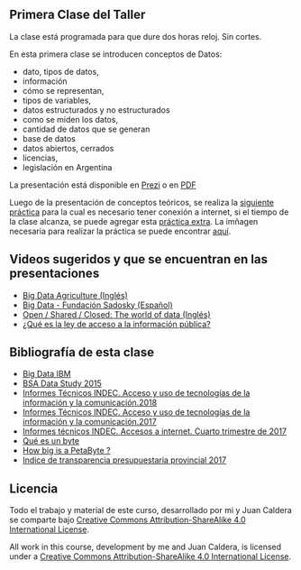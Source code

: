 ## Primera Clase del Taller

La clase está programada para que dure dos horas reloj. Sin cortes.

En esta primera clase se introducen conceptos de Datos: 

 * dato, tipos de datos, 
 * información
 * cómo se representan, 
 * tipos de variables, 
 * datos estructurados y no estructurados
 * como se miden los datos, 
 * cantidad de datos que se generan
 * base de datos
 * datos abiertos, cerrados
 * licencias,
 * legislación en Argentina
 
 La presentación está disponible en [Prezi](https://prezi.com/r7rhn3ic5emu/primera-clase-taller-de-manejo-de-datos_videosyoutube/) o en [PDF](https://github.com/yabellini/TallerManejoDeDatos/blob/master/clase1/Presentacion_Datos.pdf)
 
 Luego de la presentación de conceptos teóricos, se realiza la [siguiente práctica](https://github.com/yabellini/TallerManejoDeDatos/blob/master/clase1/Curso%20Herramientas%20Libres%20Clase%201.pdf) para la cual es necesario tener conexión a internet, si el tiempo de la clase alcanza, se puede agregar esta [práctica extra](https://github.com/yabellini/TallerManejoDeDatos/blob/master/clase1/Practica%20Extra%20-%20Google_NewsLab_PublicDataExplorer.pdf).  La imñagen necesaria para realizar la práctica se puede encontrar [aquí](https://github.com/yabellini/TallerManejoDeDatos/blob/master/clase1/rio-atuel-seco.jpg).
 

## Videos sugeridos y que se encuentran en las presentaciones

- [Big Data Agriculture (Inglés)](https://www.youtube.com/watch?v=NLwJrblQHkc&list=PLbPtGt00-Vv80FWMeWmZRrGJMsuLscnTQ)
- [Big Data - Fundación Sadosky (Español)](https://www.youtube.com/channel/UCtszj_ZFCyKwG4RZ2Vp9rrg/videos)
- [Open / Shared / Closed: The world of data (Inglés)](https://vimeo.com/125783029)
- [¿Qué es la ley de acceso a la información pública?](https://www.youtube.com/watch?v=WCnW_pAh2-M)

## Bibliografía de esta clase

- [Big Data IBM](http://www.ibm.com/software/data/bigd)
- [BSA Data Study 2015](http://data.bsa.org/)
- [Informes Técnicos INDEC. Acceso y uso de tecnologías de la información y la comunicación.2018](https://www.indec.gob.ar/uploads/informesdeprensa/mautic_05_18.pdf)
- [Informes Técnicos INDEC. Acceso y uso de tecnologías de la información y la comunicación.2017](https://www.indec.gob.ar/uploads/informesdeprensa/mautic_09_17.pdf)
- [Informes técnicos INDEC. Accesos a internet. Cuarto trimestre de 2017](https://www.indec.gob.ar/uploads/informesdeprensa/internet_03_18.pdf)
- [Qué es un byte](www.whatsabyte.com)
- [How big is a PetaByte ?](http://pcbunn.cithep.caltech.edu/presentations/giod_status_sep97/tsld012.htm)
- [Indice de transparencia presupuestaria provincial 2017](http://www.cippec.org/publicacion/indice-de-transparencia-presupuestaria-provincial-edicion-2017/)

## Licencia

 Todo el trabajo y material de este curso, desarrollado por mi y Juan Caldera se comparte bajo [Creative Commons Attribution-ShareAlike 4.0 International License](https://creativecommons.org/licenses/by-sa/4.0/deed.es_ES).
 
 All work in this course, development by me and Juan Caldera, is licensed under a [Creative Commons Attribution-ShareAlike 4.0 International License](https://creativecommons.org/licenses/by-sa/4.0/deed.es_ES).
 
 
